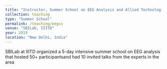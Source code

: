 ```yaml
---
title: "Instructor, Summer School on EEG Analysis and Allied Technologies"
collection: teaching
type: "Summer School"
permalink: /teaching/eegss
venue: "SBILab, IIITD"
year: 2019
location: "New Delhi, India"
---
```

SBILab at IIITD organized a 5-day intensive summer school on EEG analysis that hosted 50+ participantsand had 10 invited talks from the experts in the area
